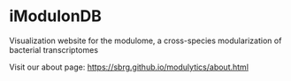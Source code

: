 # iModulonDB
Visualization website for the modulome, a cross-species modularization of bacterial transcriptomes

Visit our about page: https://sbrg.github.io/modulytics/about.html
